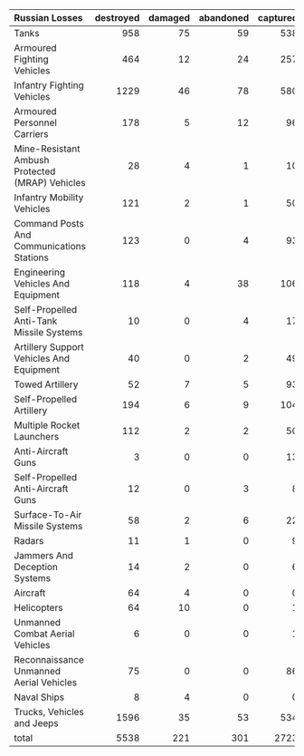 | Russian Losses                                   |   destroyed |   damaged |   abandoned |   captured |   total |
|:-------------------------------------------------|------------:|----------:|------------:|-----------:|--------:|
| Tanks                                            |         958 |        75 |          59 |        538 |    1630 |
| Armoured Fighting Vehicles                       |         464 |        12 |          24 |        257 |     757 |
| Infantry Fighting Vehicles                       |        1229 |        46 |          78 |        580 |    1933 |
| Armoured Personnel Carriers                      |         178 |         5 |          12 |         96 |     291 |
| Mine-Resistant Ambush Protected  (MRAP) Vehicles |          28 |         4 |           1 |         10 |      43 |
| Infantry Mobility Vehicles                       |         121 |         2 |           1 |         50 |     174 |
| Command Posts And Communications Stations        |         123 |         0 |           4 |         93 |     220 |
| Engineering Vehicles And Equipment               |         118 |         4 |          38 |        106 |     266 |
| Self-Propelled Anti-Tank Missile Systems         |          10 |         0 |           4 |         17 |      31 |
| Artillery Support Vehicles And Equipment         |          40 |         0 |           2 |         49 |      91 |
| Towed Artillery                                  |          52 |         7 |           5 |         93 |     157 |
| Self-Propelled Artillery                         |         194 |         6 |           9 |        104 |     313 |
| Multiple Rocket Launchers                        |         112 |         2 |           2 |         50 |     166 |
| Anti-Aircraft Guns                               |           3 |         0 |           0 |         13 |      16 |
| Self-Propelled Anti-Aircraft Guns                |          12 |         0 |           3 |          8 |      23 |
| Surface-To-Air Missile Systems                   |          58 |         2 |           6 |         22 |      88 |
| Radars                                           |          11 |         1 |           0 |          9 |      21 |
| Jammers And Deception Systems                    |          14 |         2 |           0 |          6 |      22 |
| Aircraft                                         |          64 |         4 |           0 |          0 |      68 |
| Helicopters                                      |          64 |        10 |           0 |          1 |      75 |
| Unmanned Combat Aerial Vehicles                  |           6 |         0 |           0 |          1 |       7 |
| Reconnaissance Unmanned Aerial Vehicles          |          75 |         0 |           0 |         86 |     161 |
| Naval Ships                                      |           8 |         4 |           0 |          0 |      12 |
| Trucks, Vehicles and Jeeps                       |        1596 |        35 |          53 |        534 |    2218 |
| total                                            |        5538 |       221 |         301 |       2723 |    8783 |
